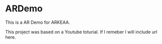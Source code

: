 # ARDemo
This is a AR Demo for ARKEAA.

This project was based on a Youtube toturial. If I remeber I will include url here.
